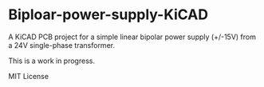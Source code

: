 # Biploar-power-supply-KiCAD
A KiCAD PCB project for a simple linear bipolar power supply (+/-15V) from a 24V single-phase transformer.

This is a work in progress.  

MIT License
